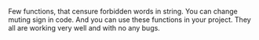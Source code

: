 Few functions, that censure forbidden words in string. 
You can change muting sign in code. And you can use these functions in your project.
They all are working very well and with no any bugs.
